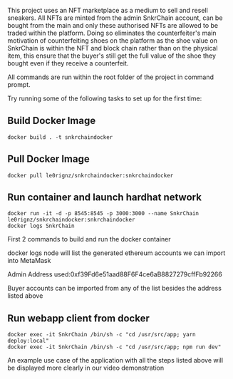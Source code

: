 This project uses an NFT marketplace as a medium to sell and resell sneakers. All NFTs are minted from the admin SnkrChain account, can be bought from the main and only these authorised NFTs are allowed to be traded within the platform. 
Doing so eliminates the counterfeiter's main motivation of counterfeiting shoes on the platform as the shoe value on SnkrChain is within the NFT and block chain rather than on the physical item, this ensure that the buyer's still get the full value of the shoe they bought even if they receive a counterfeit.

All commands are run within the root folder of the project in command prompt.

Try running some of the following tasks to set up for the first time:

## Build Docker Image
```Build Docker Image
docker build . -t snkrchaindocker
```

## Pull Docker Image
```Pull Docker Image
docker pull le0rignz/snkrchaindocker:snkrchaindocker
```

## Run container and launch hardhat network
```Build HardHat Node
docker run -it -d -p 8545:8545 -p 3000:3000 --name SnkrChain le0rignz/snkrchaindocker:snkrchaindocker
docker logs SnkrChain
```
First 2 commands to build and run the docker container

docker logs node will list the generated ethereum accounts we can import into MetaMask

Admin Address used:0xf39Fd6e51aad88F6F4ce6aB8827279cffFb92266

Buyer accounts can be imported from any of the list besides the address listed above

## Run webapp client from docker
```Run web client
docker exec -it SnkrChain /bin/sh -c "cd /usr/src/app; yarn deploy:local"
docker exec -it SnkrChain /bin/sh -c "cd /usr/src/app; npm run dev"
```


An example use case of the application with all the steps listed above will be displayed more clearly in our video demonstration

